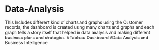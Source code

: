 # Data-Analysis
This Includes different kind of charts and graphs using the Customer records, the dashboard is created using many charts and graphs and each graph tells a story itself that helped in data analysis and making different business plans and strategies.
#Tableau Dashboard
#Data Analysis and Business Intelligence 

